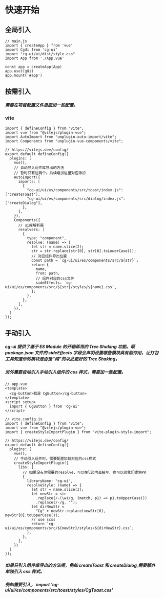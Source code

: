 # 快速开始

###

## 全局引入

```
// main.js
import { createApp } from 'vue'
import CgUi from 'cg-ui'
import "cg-ui/ui/dist/style.css"
import App from './App.vue'

const app = createApp(App)
app.use(CgUi)
app.mount('#app')

```

## 按需引入

##### 需要在项目配置文件里面加一些配置。

### vite

```
import { defineConfig } from "vite";
import vue from "@vitejs/plugin-vue";
import AutoImport from "unplugin-auto-import/vite";
import Components from "unplugin-vue-components/vite";

// https://vitejs.dev/config/
export default defineConfig({
  plugins: [
    vue(),
    // 自动导入组件库导出的方法
    // 暂时只有这两个，后续增加这里对应添加
    AutoImport({
      imports: [
        {
          "cg-ui/ui/es/components/src/toast/index.js": ["createToast"],
          "cg-ui/ui/es/components/src/dialog/index.js": ["createDialog"],
        },
      ],
    }),
    Components({
      // ui库解析器
      resolvers: [
        {
          type: "component",
          resolve: (name) => {
            let str = name.slice(2);
            str = str.replace(str[0], str[0].toLowerCase());
            // 对应组件导出位置
            const path = `cg-ui/ui/es/components/src/${str}`;
            return {
              name,
              from: path,
              // 组件对应的css文件
              sideEffects: `cg-ui/ui/es/components/src/${str}/styles/${name}.css`,
            };
          },
        },
      ],
    }),
  ]
});

```

## 手动引入

##### cg-ui 提供了基于 ES Module 的开箱即用的 Tree Shaking 功能。既 package.json 文件的 sideEffects 字段会声明设置哪些模块具有副作用，让打包工具知道你的模块是否是“纯”的以此更好的 Tree Shaking。

##### 另外需要自动引入手动引入组件的 css 样式，需要加一些配置。

```
// app.vue
<template>
  <cg-button>我是 CgButton</cg-button>
</template>
<script setup>
  import { CgButton } from 'cg-ui'
</script>

```

```
// vite.config.js
import { defineConfig } from "vite";
import vue from "@vitejs/plugin-vue";
import { createStyleImportPlugin } from "vite-plugin-style-import";

// https://vitejs.dev/config/
export default defineConfig({
  plugins: [
    vue(),
    // 手动引入组件时，需要配置加载对应的css样式
    createStyleImportPlugin({
      libs: [
        // 如果没有你需要的resolve，可以在lib内直接写，也可以给我们提供PR
        {
          libraryName: "cg-ui",
          resolveStyle: (name) => {
            let str = name.slice(3);
            let newStr = str
              .replace(/-(\w)/g, (match, p1) => p1.toUpperCase())
              .replace(/-/g, "");
            let dirNewStr =
              "Cg" + newStr.replace(newStr[0], newStr[0].toUpperCase());
            // use scss
            return `cg-ui/ui/es/components/src/${newStr}/styles/${dirNewStr}.css`;
          },
        },
      ],
    })
  ]
});

```

##### 如果只引入组件库导出的方法呢，例如 createToast 和 createDialog,需要额外单独引入 css 样式。

##### 例如需要引入， import 'cg-ui/ui/es/components/src/toast/styles/CgToast.css'
